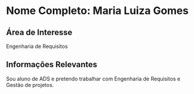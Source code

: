 # Nome Completo: Maria Luiza Gomes

## Área de Interesse
Engenharia de Requisitos

## Informações Relevantes
Sou aluno de ADS e pretendo trabalhar com Engenharia de Requisitos e Gestão de projetos.
